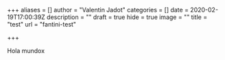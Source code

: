 +++
aliases = []
author = "Valentin Jadot"
categories = []
date = 2020-02-19T17:00:39Z
description = ""
draft = true
hide = true
image = ""
title = "test"
url = "fantini-test"

+++
<script src="https://unpkg.com/ahoy.js">
  ahoy.configure({urlPrefix: "https://fintual.cl"});
  ahoy.start()
</script>
Hola mundox